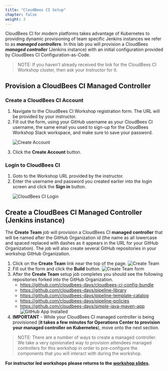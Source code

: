 ```yaml
---
title: "CloudBees CI Setup"
chapter: false
weight: 3
--- 
```


CloudBees CI for modern platforms takes advantage of Kubernetes to providing dynamic provisioning of team specific Jenkins instances we refer to as ***managed controllers***. In this lab you will provision a CloudBees ***managed controller*** (Jenkins instance) with an initial configuration provided by CloudBees CI Configuration-as-Code.

>NOTE: If you haven't already received the link for the CloudBees CI Workshop cluster, then ask your instructor for it.

## Provision a CloudBees CI Managed Controller

### Create a CloudBees CI Account

1. Navigate to the CloudBees CI Workshop registration form. The URL will be provided by your instructor.
2. Fill out the form, using your GitHub username as your CloudBees CI username, the same email you used to sign-up for the CloudBees Workshop Slack workspace, and make sure to save your password. <p>![Create Account](registration-form.png?width=40pc)
3. Click the **Create Account** button.

### Login to CloudBees CI

1. Goto to the Workshop URL provided by the instructor.
2. Enter the username and password you created earlier into the login screen and click the **Sign in** button.<p>![CloudBees CI Login](setup-login.png?width=40pc)

## Create a CloudBees CI Managed Controller (Jenkins instance)

The **Create Team** job will provision a CloudBees CI **managed controller** that will be named after the GitHub Organization id (the name as all lowercase and spaced replaced with dashes as it appears in the URL for your GitHub Organization). The job will also create several GitHub repositories in your workshop GitHub Organization.

1. Click on the **Create Team** link near the top of the page. ![Create Team](create-team-link.png?width=70pc)
2. Fill out the form and click the **Build** button. ![Create Team form](create-team-form.png?width=70pc)
3. After the **Create Team** setup job completes you should see the following repositories forked into the GitHub Organization.
   - https://github.com/cloudbees-days/cloudbees-ci-config-bundle
   - https://github.com/cloudbees-days/pipeline-library
   - https://github.com/cloudbees-days/pipeline-template-catalog
   - https://github.com/cloudbees-days/pipeline-policies
   - https://github.com/cloudbees-days/simple-java-maven-app ![GitHub App Installed](forked-repos.png?width=50pc)
4. **IMPORTANT** - While your CloudBees CI managed controller is being provisioned (**it takes a few minutes for Operations Center to provision your managed controller on Kubernetes**), move onto the next section.

>NOTE: There are a number of ways to create a managed controller. We take a very opinionated way to provision attendees managed controllers for this workshop in order to pre-configure the components that you will interact with during the workshop.

**For instructor led workshops please returns to the [workshop slides](https://cloudbees-days.github.io/core-rollout-flow-workshop/cloudbees-ci/#16).**
